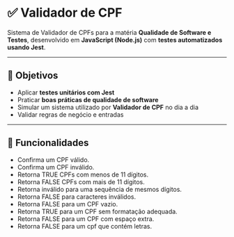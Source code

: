 

# ✅ Validador de CPF

Sistema de Validador de CPFs para a matéria **Qualidade de Software e Testes**, desenvolvido em **JavaScript (Node.js)** com **testes automatizados usando Jest**.


---

## 🎯 Objetivos

- Aplicar **testes unitários com Jest**
- Praticar **boas práticas de qualidade de software**
- Simular um sistema utilizado por **Validador de CPF** no dia a dia
- Validar regras de negócio e entradas

---

## 🚀 Funcionalidades

- Confirma um CPF válido.
- Confirma um CPF inválido.
- Retorna TRUE CPFs com menos de 11 dígitos.
- Retorna FALSE CPFs com mais de 11 dígitos.
- Retorna inválido para uma sequência de mesmos dígitos.
- Retorna FALSE para caracteres inválidos.
- Retorna FALSE para um CPF vazio.
- Retorna TRUE para um CPF sem formatação adequada.
- Retorna FALSE para um CPF com espaço extra.
- Retorna FALSE para um cpf que contém letras.
